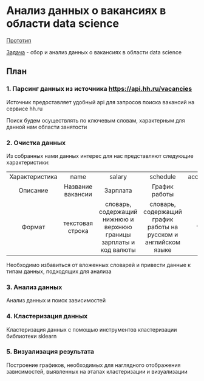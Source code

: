 # Анализ данных о вакансиях в области data science

[Прототип](https://github.com/rufous86/hh_api/blob/main/hh_api.ipynb)

<u>Задача</u> - сбор и анализ данных о вакансиях в области data science

## План
### 1. Парсинг данных из источника https://api.hh.ru/vacancies

Источник предоставляет удобный api для запросов поиска вакансий на сервисе hh.ru
    
Поиск будем осуществлять по ключевым словам, характерным для данной нам области занятости

### 2. Очистка данных
    
Из собранных нами данных интерес для нас представляют следующие характеристики:
    
|  |  |  |  |  |  |  |
|:---:|:---:|:---:|:---:|:---:|:---:|:---:|
|Характеристика|name|salary|schedule|accept_temporary|area|published_at|
|Описание|Название вакансии|Зарплата|График работы|Временная работа|Район|Дата публикации|
|Формат|текстовая строка|словарь, содержащий нижнюю и <br>верхнюю границы зарплаты и код валюты|словарь, содержащий график работы на русском и английском языке|тип boolean|словарь, содержащий id и название населенного пункта и url вакансии|формат даты|

Необходимо избавиться от вложенных словарей и привести данные к типам данных, подходящих для анализа

### 3. Анализ данных

Анализ данных и поиск зависимостей

### 4. Кластеризация данных

Кластеризация данных с помощью инструментов кластеризации библиотеки sklearn

### 5. Визуализация результата

Построение графиков, необходимых для наглядного отображения зависимостей, выявленных на этапах кластеризации и визуализации

